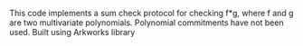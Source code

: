 This code implements a sum check protocol for checking f*g, where f and g are two multivariate polynomials. Polynomial commitments have not been used. Built using Arkworks library 
